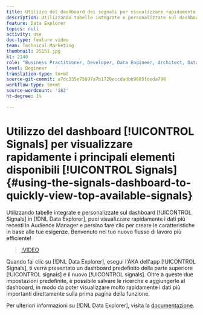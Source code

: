 ```yaml
---
title: Utilizzo del dashboard dei segnali per visualizzare rapidamente i principali segnali disponibili
description: Utilizzando tabelle integrate e personalizzate sul dashboard Segnali in Data Explorer, puoi visualizzare rapidamente i dati più recenti in Audience Manager e persino fare clic per creare le caratteristiche in base alle esigenze. Benvenuto nel tuo nuovo flusso di lavoro più efficiente!
feature: Data Explorer
topics: null
activity: use
doc-type: feature video
team: Technical Marketing
thumbnail: 25151.jpg
kt: 2140
role: "Business Practitioner, Developer, Data Engineer, Architect, Data Architect, Administrator, Leader"
level: Beginner
translation-type: tm+mt
source-git-commit: a7dc335e75697a7b1720eccdadbb9605fdeda798
workflow-type: tm+mt
source-wordcount: '182'
ht-degree: 1%

---
```



# Utilizzo del dashboard [!UICONTROL Signals] per visualizzare rapidamente i principali elementi disponibili [!UICONTROL Signals] {#using-the-signals-dashboard-to-quickly-view-top-available-signals}

Utilizzando tabelle integrate e personalizzate sul dashboard [!UICONTROL Signals] in [!DNL Data Explorer], puoi visualizzare rapidamente i dati più recenti in Audience Manager e persino fare clic per creare le caratteristiche in base alle tue esigenze. Benvenuto nel tuo nuovo flusso di lavoro più efficiente!

>[!VIDEO](https://video.tv.adobe.com/v/25151/?quality=12)

Quando fai clic su [!DNL Data Explorer], esegui l&#39;AKA dell&#39;app [!UICONTROL Signals], ti verrà presentato un dashboard predefinito della parte superiore [!UICONTROL signals] e il nuovo [!UICONTROL signals]. Oltre a queste due impostazioni predefinite, è possibile salvare le ricerche e aggiungerle al dashboard, in modo da poter visualizzare molto rapidamente i dati più importanti direttamente sulla prima pagina della funzione.

Per ulteriori informazioni su [!DNL Data Explorer], visita la [documentazione](https://experiencecloud.adobe.com/resources/help/en_US/aam/data-explorer.html).